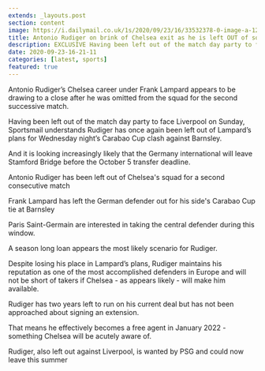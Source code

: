```yaml
---
extends: _layouts.post
section: content
image: https://i.dailymail.co.uk/1s/2020/09/23/16/33532378-0-image-a-120_1600873312077.jpg 
title: Antonio Rudiger on brink of Chelsea exit as he is left OUT of squad to face Barnsley 
description: EXCLUSIVE Having been left out of the match day party to face Liverpool on Sunday, Sportsmail understands Rudiger has once again been left out of Lampards plans to play Barnsley on Wednesday. 
date: 2020-09-23-16-21-11 
categories: [latest, sports] 
featured: true 
--- 
```

Antonio Rudiger’s Chelsea career under Frank Lampard appears to be drawing to a close after he was omitted from the squad for the second successive match.

Having been left out of the match day party to face Liverpool on Sunday, Sportsmail understands Rudiger has once again been left out of Lampard’s plans for Wednesday night’s Carabao Cup clash against Barnsley.

And it is looking increasingly likely that the Germany international will leave Stamford Bridge before the October 5 transfer deadline.

Antonio Rudiger has been left out of Chelsea's squad for a second consecutive match

Frank Lampard has left the German defender out for his side's Carabao Cup tie at Barnsley

Paris Saint-Germain are interested in taking the central defender during this window.

A season long loan appears the most likely scenario for Rudiger.

Despite losing his place in Lampard’s plans, Rudiger maintains his reputation as one of the most accomplished defenders in Europe and will not be short of takers if Chelsea - as appears likely - will make him available.

Rudiger has two years left to run on his current deal but has not been approached about signing an extension.

That means he effectively becomes a free agent in January 2022 - something Chelsea will be acutely aware of.

Rudiger, also left out against Liverpool, is wanted by PSG and could now leave this summer

